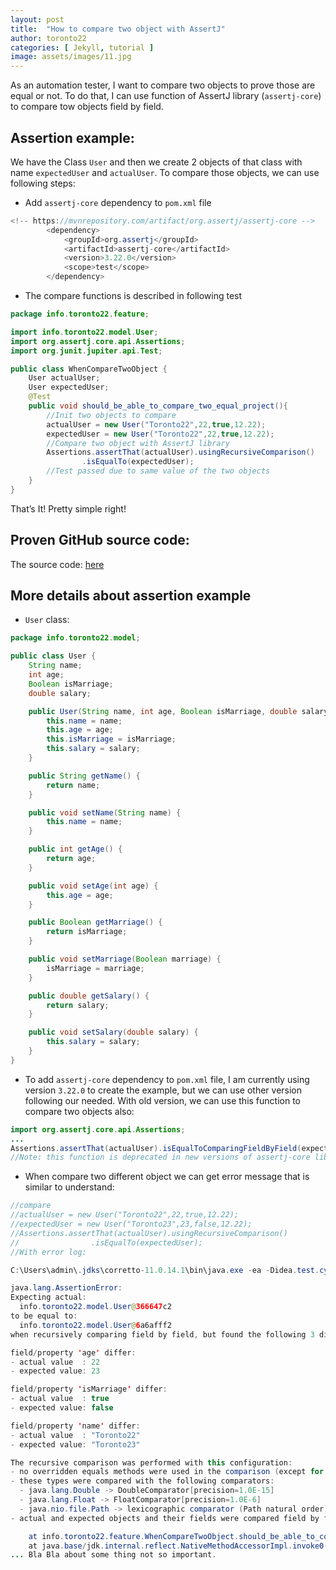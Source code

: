 ```yaml
---
layout: post
title:  "How to compare two object with AssertJ"
author: toronto22
categories: [ Jekyll, tutorial ]
image: assets/images/11.jpg
---
```


As an automation tester, I want to compare two objects to prove those are equal or not.
To do that, I can use function of AssertJ library (`assertj-core`) to compare tow objects field by field.

## Assertion example:

We have the Class `User` and then we create 2 objects of that class with name `expectedUser` and `actualUser`. To compare those objects, we can use following steps:

- Add `assertj-core` dependency to `pom.xml` file

```java
<!-- https://mvnrepository.com/artifact/org.assertj/assertj-core -->
        <dependency>
            <groupId>org.assertj</groupId>
            <artifactId>assertj-core</artifactId>
            <version>3.22.0</version>
            <scope>test</scope>
        </dependency>
```

- The compare functions is described in following test

```java
package info.toronto22.feature;

import info.toronto22.model.User;
import org.assertj.core.api.Assertions;
import org.junit.jupiter.api.Test;

public class WhenCompareTwoObject {
    User actualUser;
    User expectedUser;
    @Test
    public void should_be_able_to_compare_two_equal_project(){
		//Init two objects to compare
        actualUser = new User("Toronto22",22,true,12.22);
        expectedUser = new User("Toronto22",22,true,12.22);
		//Compare two object with AssertJ library
        Assertions.assertThat(actualUser).usingRecursiveComparison()
                .isEqualTo(expectedUser);
		//Test passed due to same value of the two objects
    }
}

```

That’s It!
Pretty simple right!

## Proven GitHub source code:

The source code: [here](https://github.com/toronto22/BasicTecnique/tree/master/src/test/java/info/toronto22/how_to_assert_two_objects_with_assertj)

## More details about assertion example

- `User` class:

```java
package info.toronto22.model;

public class User {
    String name;
    int age;
    Boolean isMarriage;
    double salary;

    public User(String name, int age, Boolean isMarriage, double salary) {
        this.name = name;
        this.age = age;
        this.isMarriage = isMarriage;
        this.salary = salary;
    }

    public String getName() {
        return name;
    }

    public void setName(String name) {
        this.name = name;
    }

    public int getAge() {
        return age;
    }

    public void setAge(int age) {
        this.age = age;
    }

    public Boolean getMarriage() {
        return isMarriage;
    }

    public void setMarriage(Boolean marriage) {
        isMarriage = marriage;
    }

    public double getSalary() {
        return salary;
    }

    public void setSalary(double salary) {
        this.salary = salary;
    }
}
```

- To add `assertj-core` dependency to `pom.xml` file, I am currently using version `3.22.0` to create the example, but we can use other version following our needed. With old version, we can use this function to compare two objects also:

```java
import org.assertj.core.api.Assertions;
...
Assertions.assertThat(actualUser).isEqualToComparingFieldByField(expectedUser);
//Note: this function is deprecated in new versions of assertj-core library
```

- When compare two different object we can get error message that is similar to understand:

```java
//compare
//actualUser = new User("Toronto22",22,true,12.22);
//expectedUser = new User("Toronto23",23,false,12.22);
//Assertions.assertThat(actualUser).usingRecursiveComparison()
//                .isEqualTo(expectedUser);
//With error log:

C:\Users\admin\.jdks\corretto-11.0.14.1\bin\java.exe -ea -Didea.test.cyclic.buffer.size=1048576 "-javaagent:C:\Program Files\JetBrains\IntelliJ IDEA 2021.1\lib\idea_rt.jar=61506:C:\Program Files\JetBrains\IntelliJ IDEA 2021.1\bin" -Dfile.encoding=UTF-8 -classpath "C:\Program Files\JetBrains\IntelliJ IDEA 2021.1\lib\idea_rt.jar;C:\Users\admin\.m2\repository\org\junit\platform\junit-platform-launcher\1.8.2\junit-platform-launcher-1.8.2.jar;C:\Program Files\JetBrains\IntelliJ IDEA 2021.1\plugins\junit\lib\junit5-rt.jar;C:\Program Files\JetBrains\IntelliJ IDEA 2021.1\plugins\junit\lib\junit-rt.jar;D:\OneMountWorkspace\SourceCode\BasicTecnique\target\test-classes;C:\Users\admin\.m2\repository\org\junit\jupiter\junit-jupiter\5.8.2\junit-jupiter-5.8.2.jar;C:\Users\admin\.m2\repository\org\junit\jupiter\junit-jupiter-api\5.8.2\junit-jupiter-api-5.8.2.jar;C:\Users\admin\.m2\repository\org\opentest4j\opentest4j\1.2.0\opentest4j-1.2.0.jar;C:\Users\admin\.m2\repository\org\junit\platform\junit-platform-commons\1.8.2\junit-platform-commons-1.8.2.jar;C:\Users\admin\.m2\repository\org\apiguardian\apiguardian-api\1.1.2\apiguardian-api-1.1.2.jar;C:\Users\admin\.m2\repository\org\junit\jupiter\junit-jupiter-params\5.8.2\junit-jupiter-params-5.8.2.jar;C:\Users\admin\.m2\repository\org\junit\jupiter\junit-jupiter-engine\5.8.2\junit-jupiter-engine-5.8.2.jar;C:\Users\admin\.m2\repository\org\junit\platform\junit-platform-engine\1.8.2\junit-platform-engine-1.8.2.jar;C:\Users\admin\.m2\repository\org\assertj\assertj-core\3.22.0\assertj-core-3.22.0.jar" com.intellij.rt.junit.JUnitStarter -ideVersion5 -junit5 info.toronto22.feature.WhenCompareTwoObject,should_be_able_to_compare_two_equal_project

java.lang.AssertionError: 
Expecting actual:
  info.toronto22.model.User@366647c2
to be equal to:
  info.toronto22.model.User@6a6afff2
when recursively comparing field by field, but found the following 3 differences:

field/property 'age' differ:
- actual value  : 22
- expected value: 23

field/property 'isMarriage' differ:
- actual value  : true
- expected value: false

field/property 'name' differ:
- actual value  : "Toronto22"
- expected value: "Toronto23"

The recursive comparison was performed with this configuration:
- no overridden equals methods were used in the comparison (except for java types)
- these types were compared with the following comparators:
  - java.lang.Double -> DoubleComparator[precision=1.0E-15]
  - java.lang.Float -> FloatComparator[precision=1.0E-6]
  - java.nio.file.Path -> lexicographic comparator (Path natural order)
- actual and expected objects and their fields were compared field by field recursively even if they were not of the same type, this allows for example to compare a Person to a PersonDto (call strictTypeChecking(true) to change that behavior).

	at info.toronto22.feature.WhenCompareTwoObject.should_be_able_to_compare_two_equal_project(WhenCompareTwoObject.java:17)
	at java.base/jdk.internal.reflect.NativeMethodAccessorImpl.invoke0(Native Method)
... Bla Bla about some thing not so important. 
```